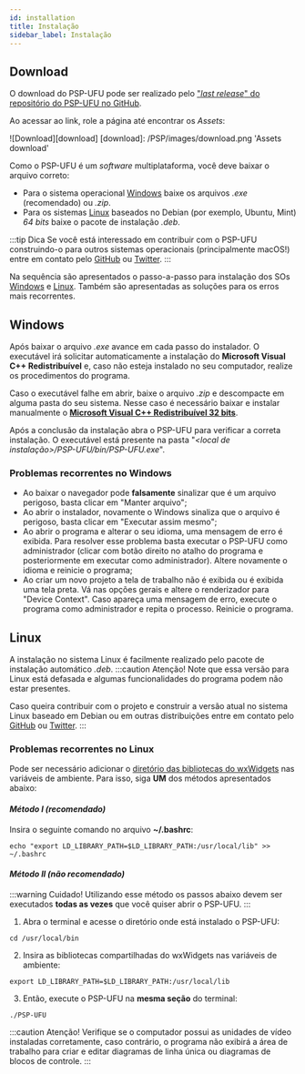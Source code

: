 ```yaml
---
id: installation
title: Instalação
sidebar_label: Instalação
---
```

## Download

O download do PSP-UFU pode ser realizado pelo ["*last release*" do repositório do PSP-UFU no GitHub](https://github.com/Thales1330/PSP/releases/latest).

Ao acessar ao link, role a página até encontrar os *Assets*:

![Download][download]
[download]: /PSP/images/download.png 'Assets download'

Como o PSP-UFU é um *software* multiplataforma, você deve baixar o arquivo correto:
- Para o sistema operacional [Windows](installation#windows) baixe os arquivos *.exe* (recomendado) ou *.zip*.
- Para os sistemas [Linux](installation#linux) baseados no Debian (por exemplo, Ubuntu, Mint) *64 bits* baixe o pacote de instalação *.deb*.

:::tip Dica
Se você está interessado em contribuir com o PSP-UFU construindo-o para outros sistemas operacionais (principalmente macOS!) entre em contato pelo [GitHub](https://github.com/Thales1330/PSP/issues) ou [Twitter](https://twitter.com/PspUfu).
:::

Na sequência são apresentados o passo-a-passo para instalação dos SOs [Windows](installation#windows) e [Linux](installation#linux). Também são apresentadas as soluções para os erros mais recorrentes.

## Windows
Após baixar o arquivo *.exe* avance em cada passo do instalador. O executável irá solicitar automaticamente a instalação do **Microsoft Visual C++ Redistribuível** e, caso não esteja instalado no seu computador, realize os procedimentos do programa.

Caso o executável falhe em abrir, baixe o arquivo *.zip* e descompacte em alguma pasta do seu sistema. Nesse caso é necessário baixar e instalar manualmente o [**Microsoft Visual C++ Redistribuível 32 bits**](https://aka.ms/vs/16/release/vc_redist.x86.exe).

Após a conclusão da instalação abra o PSP-UFU para verificar a correta instalação. O executável está presente na pasta "*<local de instalação>/PSP-UFU/bin/PSP-UFU.exe*".

### Problemas recorrentes no Windows
- Ao baixar o navegador pode **falsamente** sinalizar que é um arquivo perigoso, basta clicar em "Manter arquivo";
- Ao abrir o instalador, novamente o Windows sinaliza que o arquivo é perigoso, basta clicar em "Executar assim mesmo";
- Ao abrir o programa e alterar o seu idioma, uma mensagem de erro é exibida. Para resolver esse problema basta executar o PSP-UFU como administrador (clicar com botão direito no atalho do programa e posteriormente em executar como administrador). Altere novamente o idioma e reinicie o programa;
- Ao criar um novo projeto a tela de trabalho não é exibida ou é exibida uma tela preta. Vá nas opções gerais e altere o renderizador para "Device Context". Caso apareça uma mensagem de erro, execute o programa como administrador e repita o processo. Reinicie o programa.


## Linux
A instalação no sistema Linux é facilmente realizado pelo pacote de instalação automático *.deb*.
:::caution Atenção!
Note que essa versão para Linux está defasada e algumas funcionalidades do programa podem não estar presentes.

Caso queira contribuir com o projeto e construir a versão atual no sistema Linux baseado em Debian ou em outras distribuições entre em contato pelo [GitHub](https://github.com/Thales1330/PSP/issues) ou [Twitter](https://twitter.com/PspUfu).
:::

### Problemas recorrentes no Linux
Pode ser necessário adicionar o [diretório das bibliotecas do wxWidgets](https://wiki.wxwidgets.org/Compiling_and_getting_started#Running_wxWidgets_projects) nas variáveis de ambiente.
Para isso, siga **UM** dos métodos apresentados abaixo:

#### *Método I (recomendado)*
Insira o seguinte comando no arquivo **~/.bashrc**:
```shell
echo "export LD_LIBRARY_PATH=$LD_LIBRARY_PATH:/usr/local/lib" >> ~/.bashrc
```

#### *Método II (não recomendado)*
:::warning Cuidado!
Utilizando esse método os passos abaixo devem ser executados **todas as vezes** que você quiser abrir o PSP-UFU.
:::
1. Abra o terminal e acesse o diretório onde está instalado o PSP-UFU:
```shell
cd /usr/local/bin
```
2. Insira as bibliotecas compartilhadas do wxWidgets nas variáveis de ambiente:
```shell
export LD_LIBRARY_PATH=$LD_LIBRARY_PATH:/usr/local/lib
```
3. Então, execute o PSP-UFU na **mesma seção** do terminal:
```shell
./PSP-UFU
```

:::caution Atenção!
Verifique se o computador possui as unidades de vídeo instaladas corretamente, caso contrário, o programa não exibirá a área de trabalho para criar e editar diagramas de linha única ou diagramas de blocos de controle.
:::

